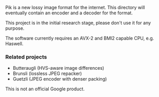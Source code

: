 Pik is a new lossy image format for the internet. This directory will eventually
contain an encoder and a decoder for the format.

This project is in the initial research stage, please don't use it for any
purpose.

The software currently requires an AVX-2 and BMI2 capable CPU, e.g. Haswell.

### Related projects

*   Butteraugli (HVS-aware image differences)
*   Brunsli (lossless JPEG repacker)
*   Guetzli (JPEG encoder with denser packing)

This is not an official Google product.
